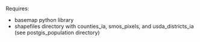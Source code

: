 Requires:
* basemap python library
* shapefiles directory with counties_ia, smos_pixels, and usda_districts_ia (see postgis_population directory)
